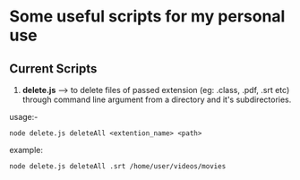 # Some useful scripts for my personal use

## Current Scripts

1. **delete.js** --> to delete files of passed extension (eg: .class, .pdf, .srt etc) through command line argument from a directory and it's subdirectories.

usage:-

```
node delete.js deleteAll <extention_name> <path>
```

example:

```
node delete.js deleteAll .srt /home/user/videos/movies
```
